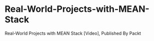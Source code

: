 # Real-World-Projects-with-MEAN-Stack
Real-World Projects with MEAN Stack [Video], Published By Packt
